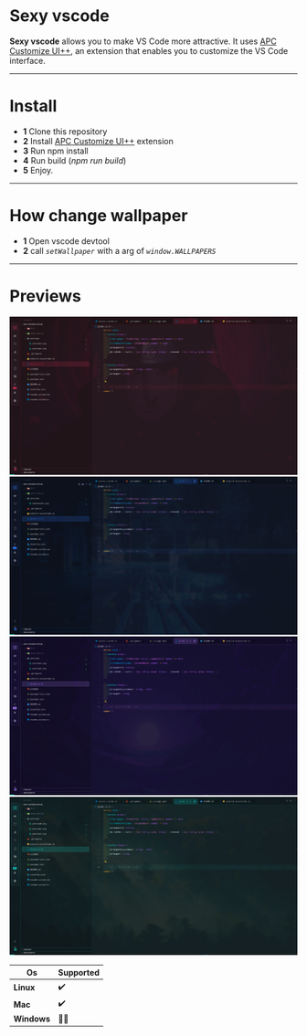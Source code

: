 # Sexy vscode

**Sexy vscode** allows you to make VS Code more attractive. It uses [APC Customize UI++](https://marketplace.visualstudio.com/items?itemName=drcika.apc-extension), an extension that enables you to customize the VS Code interface.

---
# Install
-  **1** Clone this repository 
-  **2** Install [APC Customize UI++](https://marketplace.visualstudio.com/items?itemName=drcika.apc-extension) extension
-  **3** Run npm install
-  **4** Run build (_npm run build_)
-  **5** Enjoy.
---
# How change wallpaper
-  **1** Open vscode devtool
-  **2** call _`setWallpaper`_ with a arg of _`window.WALLPAPERS`_

----
# Previews

![alt test](https://github.com/Sx-Cheats/sexy-vscode/blob/main/previews/preview0.png)
![alt test](https://github.com/Sx-Cheats/sexy-vscode/blob/main/previews/preview1.png)
![alt test](https://github.com/Sx-Cheats/sexy-vscode/blob/main/previews/preview2.png)
![alt test](https://github.com/Sx-Cheats/sexy-vscode/blob/main/previews/preview3.png)


| **Os**        | **Supported** |
| ------- | --------- |
| **Linux**          | ✔️                 |
| **Mac**            | ✔️                 |
| **Windows**        | 🤷‍♂️              |

